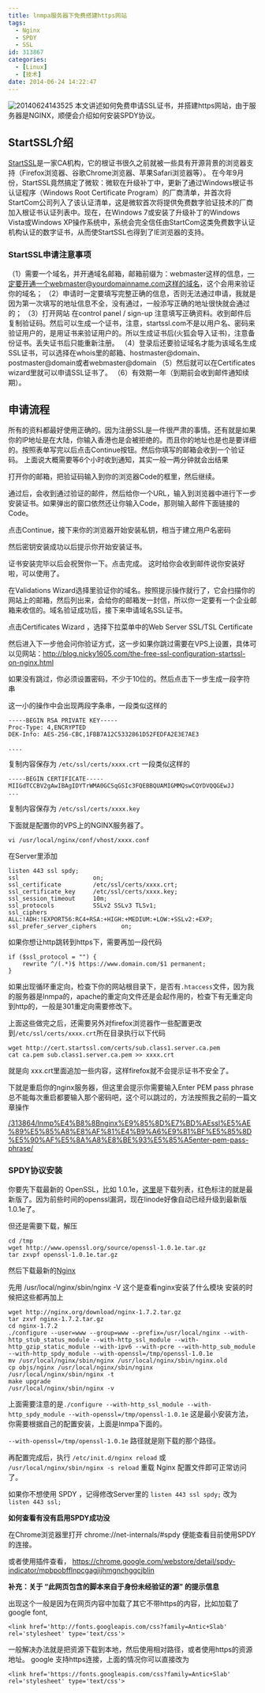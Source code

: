 ```yaml
---
title: lnmpa服务器下免费搭建https网站
tags:
  - Nginx
  - SPDY
  - SSL
id: 313867
categories:
  - [Linux]
  - [技术]
date: 2014-06-24 14:22:47
---
```


![20140624143525](/wp-content/uploads/2014/06/20140624143525.jpg)
本文讲述如何免费申请SSL证书，并搭建https网站，由于服务器是NGINX，顺便会介绍如何安装SPDY协议。

## StartSSL介绍

[StartSSL](http://www.startssl.com)是一家CA机构，它的根证书很久之前就被一些具有开源背景的浏览器支持（Firefox浏览器、谷歌Chrome浏览器、苹果Safari浏览器等）。
在今年9月份，StartSSL竟然搞定了微软：微软在升级补丁中，更新了通过Windows根证书认证程序（Windows Root Certificate Program）的厂商清单，并首次将StartCom公司列入了该认证清单，这是微软首次将提供免费数字验证技术的厂商加入根证书认证列表中。现在，在Windows 7或安装了升级补丁的Windows Vista或Windows XP操作系统中，系统会完全信任由StartCom这类免费数字认证机构认证的数字证书，从而使StartSSL也得到了IE浏览器的支持。

### StartSSL申请注意事项

（1）需要一个域名，并开通域名邮箱，邮箱前缀为：webmaster这样的信息，一定要开通一个webmaster@yourdomainname.com这样的域名，这个会用来验证你的域名；
（2）申请时一定要填写完整正确的信息，否则无法通过申请，我就是因为第一次填写的地址信息不全，没有通过，一般添写正确的地址很快就会通过的；
（3）打开网站 在control panel / sign-up 注意填写正确资料。收到邮件后复制验证码。然后可以生成一个证书，注意，startssl.com不是以用户名、密码来验证用户的，是用证书来验证用户的。所以生成证书后(火狐会导入证书)，注意备份证书。丢失证书后只能重新注册。
（4）登录后还要验证域名才能为该域名生成SSL证书，可以选择在whois里的邮箱、hostmaster@domain、postmaster@domain或者webmaster@domain
（5）然后就可以在Certificates wizard里就可以申请SSL证书了。
（6）有效期一年（到期前会收到邮件通知续期）。

## 申请流程

所有的资料都最好使用正确的。因为注册SSL是一件很严肃的事情。还有就是如果你的IP地址是在大陆，你输入香港也是会被拒绝的。而且你的地址也是也是要详细的。按照表单写完以后点击Continue按钮。然后你填写的邮箱会收到一个验证码。 上面说大概需要等6个小时收到通知，其实一般一两分钟就会出结果

打开你的邮箱，把验证码输入到你的浏览器Code的框里，然后继续。

通过后，会收到通过验证的邮件，然后给你一个URL，输入到浏览器中进行下一步安装证书。如果弹出的窗口依然还让你输入Code，那则输入邮件下面链接的Code。

点击Continue，接下来你的浏览器开始安装私钥，相当于建立用户名密码

然后密钥安装成功以后提示你开始安装证书。

证书安装完毕以后会祝贺你一下。点击完成。 这时给你会收到邮件说你安装好啦，可以使用了。

在Validations Wizard选择里验证你的域名。按照提示操作就行了，它会扫描你的网站上的邮箱，然后列出来，会给你的邮箱发一封信，所以你一定要有一个企业邮箱来收信的。域名验证成功后，接下来申请域名SSL证书。

点击Certificates Wizard ，选择下拉菜单中的Web Server SSL/TSL Certificate

然后进入下一步他会问你验证方式，这一步如果你跳过需要在VPS上设置，具体可以见网站：http://blog.nicky1605.com/the-free-ssl-configuration-startssl-on-nginx.html

如果没有跳过，你必须设置密码，不少于10位的。然后点击下一步生成一段字符串

这一小的操作中会出现两段字条串，一段类似这样的

```
-----BEGIN RSA PRIVATE KEY-----
Proc-Type: 4,ENCRYPTED
DEK-Info: AES-256-CBC,1FBB7A12C5332861D52FEDFA2E3E7AE3

....
```

复制内容保存为 `/etc/ssl/certs/xxxx.crt`
一段类似这样的

```
-----BEGIN CERTIFICATE-----
MIIGdTCCBV2gAwIBAgIDYTrWMA0GCSqGSIc3FQEBBQUAMIGMMQswCQYDVQQGEwJJ
...
```

复制内容保存为 `/etc/ssl/certs/xxxx.key`

下面就是配置你的VPS上的NGINX服务器了。

`vi /usr/local/nginx/conf/vhost/xxxx.conf`

在Server里添加

```
listen 443 ssl spdy;
ssl                     on;
ssl_certificate         /etc/ssl/certs/xxxx.crt;
ssl_certificate_key     /etc/ssl/certs/xxxx.key;
ssl_session_timeout     10m;
ssl_protocols           SSLv2 SSLv3 TLSv1;
ssl_ciphers             ALL:!ADH:!EXPORT56:RC4+RSA:+HIGH:+MEDIUM:+LOW:+SSLv2:+EXP;
ssl_prefer_server_ciphers       on;
```

如果你想让http跳转到https下，需要再加一段代码

```
if ($ssl_protocol = "") {
    rewrite ^/(.*)$ https://www.domain.com/$1 permanent;
}
```

如果出现循环重定向，检查下你的网站根目录下，是否有`.htaccess`文件，因为我的服务器是lnmpa的，apache的重定向文件还是会起作用的，检查下有无重定向到http的，一般是301重定向需要修改下。

上面这些做完之后，还需要另外对firefox浏览器作一些配置更改
到`/etc/ssl/certs/xxxx.crt`所在目录执行以下代码

```
wget http://cert.startssl.com/certs/sub.class1.server.ca.pem
cat ca.pem sub.class1.server.ca.pem >> xxxx.crt
```

就是向 xxx.crt里面追加一些内容，这样firefox就不会提示证书不安全了。

下就是重启你的nginx服务器，但这里会提示你需要输入Enter PEM pass phrase
总不能每次重启都要输入那个密码吧，这个可以跳过的，方法按照我之前的一篇文章操作

[/313864/lnmp%E4%B8%8Bnginx%E9%85%8D%E7%BD%AEssl%E5%AE%89%E5%85%A8%E8%AF%81%E4%B9%A6%E9%81%BF%E5%85%8D%E5%90%AF%E5%8A%A8%E8%BE%93%E5%85%A5enter-pem-pass-phrase/](/313864/lnmp%e4%b8%8bnginx%e9%85%8d%e7%bd%aessl%e5%ae%89%e5%85%a8%e8%af%81%e4%b9%a6%e9%81%bf%e5%85%8d%e5%90%af%e5%8a%a8%e8%be%93%e5%85%a5enter-pem-pass-phrase/ "LNMP下Nginx配置SSL安全证书避免启动输入Enter PEM pass phrase")

### SPDY协议安装

你要先下载最新的 OpenSSL，比如 1.0.1e，[这里](http://www.openssl.org/source/)是下载列表，红色标注的就是最新版了。因为前些时间的openssl漏洞，现在linode好像自动已经升级到最新版1.0.1e了。

但还是需要下载，解压

```
cd /tmp
wget http://www.openssl.org/source/openssl-1.0.1e.tar.gz
tar zxvpf openssl-1.0.1e.tar.gz
```

然后下载最新的[Nginx](http://nginx.org/en/download.html)

先用 /usr/local/nginx/sbin/nginx -V 这个是查看nginx安装了什么模块 安装的时候把这些都再加上

```
wget http://nginx.org/download/nginx-1.7.2.tar.gz
tar zxvf nginx-1.7.2.tar.gz
cd nginx-1.7.2
./configure --user=www --group=www --prefix=/usr/local/nginx --with-http_stub_status_module --with-http_ssl_module --with-http_gzip_static_module --with-ipv6 --with-pcre --with-http_sub_module --with-http_spdy_module --with-openssl=/tmp/openssl-1.0.1e
mv /usr/local/nginx/sbin/nginx /usr/local/nginx/sbin/nginx.old
cp objs/nginx /usr/local/nginx/sbin/nginx
/usr/local/nginx/sbin/nginx -t
make upgrade
/usr/local/nginx/sbin/nginx -v
```

上面需要注意的是`./configure --with-http_ssl_module --with-http_spdy_module --with-openssl=/tmp/openssl-1.0.1e` 这是最小安装方法，你需要根据自己的配置安装，上面是lnmpa下面的。

`--with-openssl=/tmp/openssl-1.0.1e` 路径就是刚下载的那个路径。

再配置完成后，执行 `/etc/init.d/nginx reload` 或 `/usr/local/nginx/sbin/nginx -s reload` 重载 Nginx 配置文件即可正常访问了。

如果你不想使用 SPDY ，记得修改Server里的 `listen 443 ssl spdy;` 改为 `listen 443 ssl;`

**如何查看有没有启用SPDY成功没**

在Chrome浏览器里打开 chrome://net-internals/#spdy 便能查看目前使用SPDY的连接。

或者使用插件查看， https://chrome.google.com/webstore/detail/spdy-indicator/mpbpobfflnpcgagjijhmgnchggcjblin

**补充：关于 “此网页包含的脚本来自于身份未经验证的源” 的提示信息**

出现这个一般是因为在网页内容中加载了其它不带https的内容，比如加载了google font, 

```
<link href='http://fonts.googleapis.com/css?family=Antic+Slab' rel='stylesheet' type='text/css'>
```

一般解决办法就是把资源下载到本地，然后使用相对路径，或者使用https的资源地址。
google 支持https连接，上面的情况你可以直接改为

```
<link href='https://fonts.googleapis.com/css?family=Antic+Slab' rel='stylesheet' type='text/css'>
```